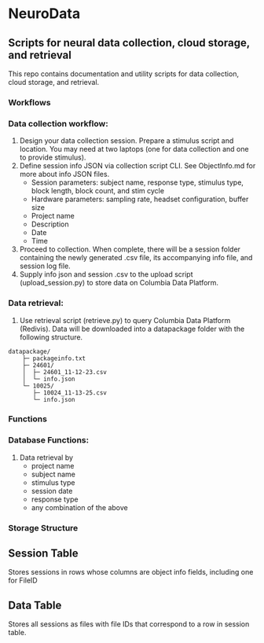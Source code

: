 # NeuroData
## Scripts for neural data collection, cloud storage, and retrieval
This repo contains documentation and utility scripts for data collection, cloud storage, and retrieval.

### **Workflows**

### Data collection workflow:
1. Design your data collection session. Prepare a stimulus script and location. You may need at two laptops (one for data collection and one to provide stimulus).
2. Define session info JSON via collection script CLI. See ObjectInfo.md for more about info JSON files.
    - Session parameters: subject name, response type, stimulus type, block length, block count, and stim cycle
    - Hardware parameters: sampling rate, headset configuration, buffer size
    - Project name
    - Description
    - Date
    - Time
3. Proceed to collection. When complete, there will be a session folder containing the newly generated .csv file, its accompanying info file, and session log file.
4. Supply info json and session .csv to the upload script (upload_session.py) to store data on Columbia Data Platform.

### Data retrieval:
1. Use retrieval script (retrieve.py) to query Columbia Data Platform (Redivis). Data will be downloaded into a datapackage folder with the following structure.

```
datapackage/
    ├─ packageinfo.txt
    ├─ 24601/
    │  ├─ 24601_11-12-23.csv
    │  └─ info.json
    └─ 10025/
       ├─ 10024_11-13-25.csv
       └─ info.json
```

### **Functions**

### Database Functions:
1. Data retrieval by
    - project name
    - subject name
    - stimulus type
    - session date
    - response type
    - any combination of the above

### Storage Structure
## Session Table
Stores sessions in rows whose columns are object info fields, including one for FileID

## Data Table
Stores all sessions as files with file IDs that correspond to a row in session table.
